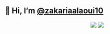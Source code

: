   ## 👋  Hi, I’m  <a href="https://www.instagram.com/zakarialaoui10/">@zakariaalaoui10</a>              
 <p align="center"><img src="https://github-readme-stats.vercel.app/api/top-langs/?username=zakarialaoui10&theme=tokyonight"/>
 <img src="https://github-readme-stats.vercel.app/api?username=zakarialaoui10&hide=contribs,prs&theme=tokyonight"/>                      
</p>
